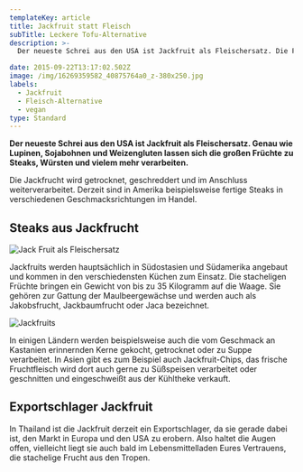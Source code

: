 ```yaml
---
templateKey: article
title: Jackfruit statt Fleisch
subTitle: Leckere Tofu-Alternative
description: >-
  Der neueste Schrei aus den USA ist Jackfruit als Fleischersatz. Die Früchte lassen sich perfekt zu Steaks, Würsten und vielem mehr verarbeiten.

date: 2015-09-22T13:17:02.502Z
image: /img/16269359582_40875764a0_z-380x250.jpg
labels:
  - Jackfruit
  - Fleisch-Alternative
  - vegan
type: Standard
---
```


**Der neueste Schrei aus den USA ist Jackfruit als Fleischersatz. Genau wie Lupinen, Sojabohnen und Weizengluten lassen sich die großen Früchte zu Steaks, Würsten und vielem mehr verarbeiten.**

Die Jackfrucht wird getrocknet, geschreddert und im Anschluss weiterverarbeitet. Derzeit sind in Amerika beispielsweise fertige Steaks in verschiedenen Geschmacksrichtungen im Handel.

## Steaks aus Jackfrucht

![Jack Fruit als Fleischersatz](/img/16269362802_5205cb0939_z-380x250.jpg 'Jackfruit auf dem Markt in Sri Lanka')

Jackfruits werden hauptsächlich in Südostasien und Südamerika angebaut und kommen in den verschiedensten Küchen zum Einsatz. Die stacheligen Früchte bringen ein Gewicht von bis zu 35 Kilogramm auf die Waage. Sie gehören zur Gattung der Maulbeergewächse und werden auch als Jakobsfrucht, Jackbaumfrucht oder Jaca bezeichnet.

![Jackfruits](/img/16084046259_2e1a769649_z-380x250.jpg 'Jackfruits')

In einigen Ländern werden beispielsweise auch die vom Geschmack an Kastanien erinnernden Kerne gekocht, getrocknet oder zu Suppe verarbeitet. In Asien gibt es zum Beispiel auch Jackfruit-Chips, das frische Fruchtfleisch wird dort auch gerne zu Süßspeisen verarbeitet oder geschnitten und eingeschweißt aus der Kühltheke verkauft.

## Exportschlager Jackfruit

In Thailand ist die Jackfruit derzeit ein Exportschlager, da sie gerade dabei ist, den Markt in Europa und den USA zu erobern. Also haltet die Augen offen, vielleicht liegt sie auch bald im Lebensmittelladen Eures Vertrauens, die stachelige Frucht aus den Tropen.
